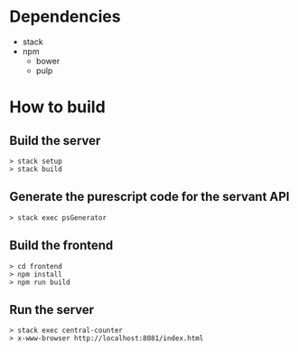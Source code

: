 # Dependencies
- stack
- npm
  + bower
  + pulp

# How to build

## Build the server

```
> stack setup
> stack build
```

## Generate the purescript code for the servant API

```
> stack exec psGenerator
```

## Build the frontend

```
> cd frontend
> npm install
> npm run build
```

## Run the server

```
> stack exec central-counter
> x-www-browser http://localhost:8081/index.html
```
